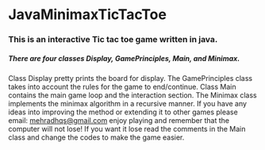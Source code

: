 # JavaMinimaxTicTacToe

### This is an interactive Tic tac toe game written in java. 

##### There are four classes Display, GamePrinciples, Main, and Minimax.
Class Display pretty prints the board for display. The GamePrinciples class takes into account the rules for the game to end/continue.
Class Main contains the main game loop and the interaction section. The Minimax class implements the minimax algorithm in a recursive manner. 
If you have any ideas into improving the method or extending it to other games please email: mehradhqs@gmail.com
enjoy playing and remember that the computer will not lose! If you want it lose read the comments in the Main class and change the codes to make
the game easier.
